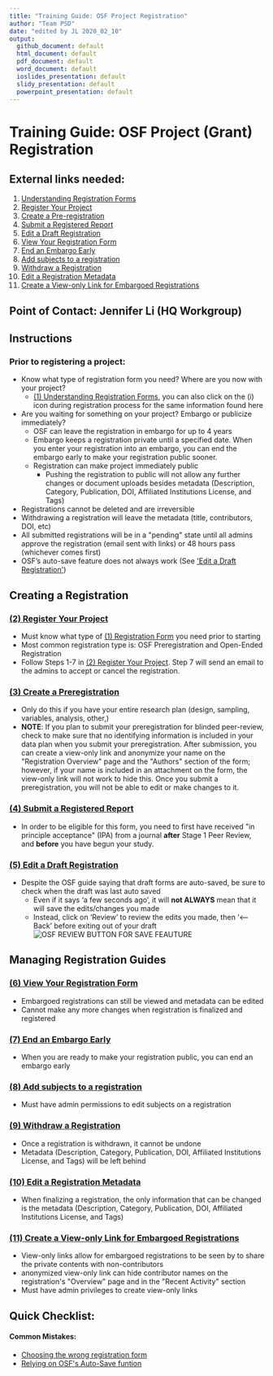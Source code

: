 ```yaml
---
title: "Training Guide: OSF Project Registration"
author: "Team PSD"
date: "edited by JL 2020_02_10"
output: 
  github_document: default
  html_document: default
  pdf_document: default
  word_document: default
  ioslides_presentation: default
  slidy_presentation: default
  powerpoint_presentation: default
---
```


# Training Guide: OSF Project (Grant) Registration


## External links needed:
1. [Understanding Registration Forms](https://help.osf.io/hc/en-us/articles/360019738794-Understand-Registration-Forms)
2. [Register Your Project](https://help.osf.io/hc/en-us/articles/360019930893-Register-Your-Project)
3. [Create a Pre-registration](https://help.osf.io/hc/en-us/articles/360019738834-Create-a-Preregistration)
4. [Submit a Registered Report](https://help.osf.io/hc/en-us/articles/360019930913-Submit-a-Registered-Report)
5. [Edit a Draft Registration](https://help.osf.io/hc/en-us/articles/360019930933-Edit-a-Draft-Registration)
6. [View Your Registration Form](https://help.osf.io/hc/en-us/articles/360019738854-View-Your-Registration-Form)
7. [End an Embargo Early](https://help.osf.io/hc/en-us/articles/360019930973-End-an-Embargo-Early)
8. [Add subjects to a registration](https://help.osf.io/hc/en-us/articles/360036260714-Add-subjects-to-a-registration)
9. [Withdraw a Registration](https://help.osf.io/hc/en-us/articles/360019738874-Withdraw-a-Registration)
10. [Edit a Registration Metadata](https://help.osf.io/hc/en-us/articles/360035806634-Edit-Registration-Metadata)
11. [Create a View-only Link for Embargoed Registrations](https://help.osf.io/hc/en-us/articles/360042097853-Create-a-View-only-Link-for-a-Registration)

## Point of Contact: Jennifer Li (HQ Workgroup)

## Instructions

### Prior to registering a project:
-	Know what type of registration form you need? Where are you now with your project?
    - [(1) Understanding Registration Forms](https://help.osf.io/hc/en-us/articles/360019738794-Understand-Registration-Forms), you can also click on the (i) icon during registration process for the same information found here
-	Are you waiting for something on your project? Embargo or publicize immediately? 
    -	OSF can leave the registration in embargo for up to 4 years
    -	Embargo keeps a registration private until a specified date. When you enter your registration into an embargo, you can end the embargo early to make your registration public sooner.
    -	Registration can make project immediately public 
        - Pushing the registration to public will not allow any further changes or document uploads besides metadata (Description, Category, Publication, DOI, Affiliated Institutions License, and Tags)
- Registrations cannot be deleted and are irreversible
-	Withdrawing a registration will leave the metadata (title, contributors, DOI, etc) 
-	All submitted registrations will be in a "pending" state until all admins approve the registration (email sent with links) or 48 hours pass (whichever comes first)
-	OSF’s auto-save feature does not always work (See ['Edit a Draft Registration'](https://github.com/lzim/teampsd/blob/osf_project_registration_jl_01_28_2020/resources/training_guides/mtl_how_osf/osf_project_registration.md#edit-a-draft-registration-httpshelposfiohcen-usarticles360019930933-edit-a-draft-registration))

## Creating a Registration
### [(2) Register Your Project](https://help.osf.io/hc/en-us/articles/360019930893-Register-Your-Project)
-	Must know what type of [(1) Registration Form](https://help.osf.io/hc/en-us/articles/360019738794-Understand-Registration-Forms) you need prior to starting
-	Most common registration type is: OSF Preregistration and Open-Ended Registration
-	Follow Steps 1-7 in [(2) Register Your Project](https://help.osf.io/hc/en-us/articles/360019930893-Register-Your-Project). Step 7 will send an email to the admins to accept or cancel the registration. 

### [(3) Create a Preregistration](https://help.osf.io/hc/en-us/articles/360019738834-Create-a-Preregistration)
-	Only do this if you have your entire research plan (design, sampling, variables, analysis, other,)
-	**NOTE**: If you plan to submit your preregistration for blinded peer-review, check to make sure that no identifying information is included in your data plan when you submit your preregistration. After submission, you can create a view-only link and anonymize your name on the "Registration Overview" page and the "Authors" section of the form; however, if your name is included in an attachment on the form, the view-only link will not work to hide this. Once you submit a preregistration, you will not be able to edit or make changes to it.

### [(4) Submit a Registered Report](https://help.osf.io/hc/en-us/articles/360019930913-Submit-a-Registered-Report)
-	In order to be eligible for this form, you need to first have received "in principle acceptance" (IPA) from a journal **after** Stage 1 Peer Review, and **before** you have begun your study.

### [(5) Edit a Draft Registration](https://help.osf.io/hc/en-us/articles/360019930933-Edit-a-Draft-Registration)
-	Despite the OSF guide saying that draft forms are auto-saved, be sure to check when the draft was last auto saved
    - Even if it says ‘a few seconds ago’, it will **not ALWAYS** mean that it will save the edits/changes you made
    - Instead, click on ‘Review’ to review the edits you made, then ‘<-- Back’ before exiting out of your draft
 ![OSF REVIEW BUTTON FOR SAVE FEAUTURE](https://user-images.githubusercontent.com/59668647/74198956-aab26c00-4c17-11ea-9818-74e86ff7db23.PNG)

    
## Managing Registration Guides

### [(6) View Your Registration Form](https://help.osf.io/hc/en-us/articles/360019738854-View-Your-Registration-Form)
-	Embargoed registrations can still be viewed and metadata can be edited
-	Cannot make any more changes when registration is finalized and registered

### [(7) End an Embargo Early](https://help.osf.io/hc/en-us/articles/360019930973-End-an-Embargo-Early)
-	When you are ready to make your registration public, you can end an embargo early

### [(8) Add subjects to a registration](https://help.osf.io/hc/en-us/articles/360036260714-Add-subjects-to-a-registration)
-	Must have admin permissions to edit subjects on a registration

### [(9) Withdraw a Registration](https://help.osf.io/hc/en-us/articles/360019738874-Withdraw-a-Registration)
-	Once a registration is withdrawn, it cannot be undone
-	Metadata (Description, Category, Publication, DOI, Affiliated Institutions License, and Tags) will be left behind

### [(10) Edit a Registration Metadata](https://help.osf.io/hc/en-us/articles/360035806634-Edit-Registration-Metadata)
-	When finalizing a registration, the only information that can be changed is the metadata (Description, Category, Publication, DOI, Affiliated Institutions License, and Tags)

### [(11) Create a View-only Link for Embargoed Registrations](https://help.osf.io/hc/en-us/articles/360042097853-Create-a-View-only-Link-for-a-Registration)
-	View-only links allow for embargoed registrations to be seen by to share the private contents with non-contributors
-	anonymized view-only link can hide contributor names on the registration's "Overview" page and in the "Recent Activity" section 
-	Must have admin privileges to create view-only links

## Quick Checklist:
#### Common Mistakes:
- [Choosing the wrong registration form](https://github.com/lzim/teampsd/blob/osf_project_registration_jl_01_28_2020/resources/training_guides/mtl_how_osf/osf_project_registration.md#prior-to-registering-a-project)
- [Relying on OSF's Auto-Save funtion](https://github.com/lzim/teampsd/blob/osf_project_registration_jl_01_28_2020/resources/training_guides/mtl_how_osf/osf_project_registration.md#5-edit-a-draft-registration)
